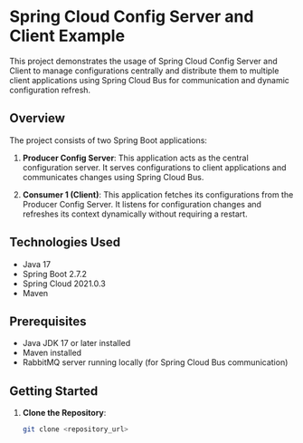 # Spring Cloud Config Server and Client Example

This project demonstrates the usage of Spring Cloud Config Server and Client to manage configurations centrally and distribute them to multiple client applications using Spring Cloud Bus for communication and dynamic configuration refresh.

## Overview

The project consists of two Spring Boot applications:

1. **Producer Config Server**: This application acts as the central configuration server. It serves configurations to client applications and communicates changes using Spring Cloud Bus.
   
2. **Consumer 1 (Client)**: This application fetches its configurations from the Producer Config Server. It listens for configuration changes and refreshes its context dynamically without requiring a restart.

## Technologies Used

- Java 17
- Spring Boot 2.7.2
- Spring Cloud 2021.0.3
- Maven

## Prerequisites

- Java JDK 17 or later installed
- Maven installed
- RabbitMQ server running locally (for Spring Cloud Bus communication)

## Getting Started

1. **Clone the Repository**:

   ```bash
   git clone <repository_url>
